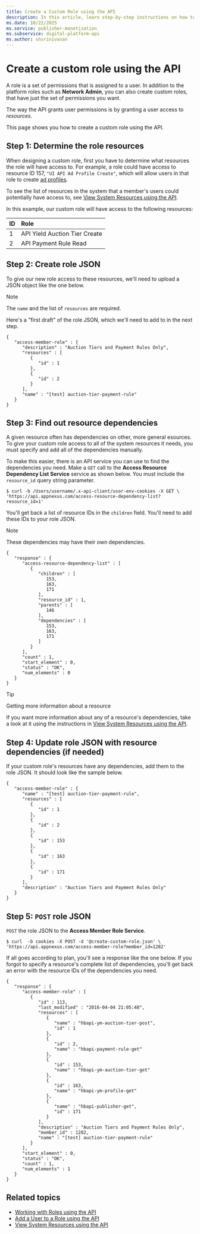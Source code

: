 ```yaml
---
title: Create a Custom Role using the API
description: In this article, learn step-by-step instructions on how to create a custom role using the API.
ms.date: 10/22/2025
ms.service: publisher-monetization
ms.subservice: digital-platform-api
ms.author: shsrinivasan
---
```


# Create a custom role using the API

A role is a set of permissions that is assigned to a user. In addition to the platform roles such as **Network Admin**, you can also create custom roles, that have just the set of permissions you want.

The way the API grants user permissions is by granting a user access to *resources*.

This page shows you how to create a custom role using the API.

## Step 1: Determine the role resources

When designing a custom role, first you have to determine what resources the role will have access to. For example, a role could have access to resource ID 157, `"UI API Ad Profile Create"`, which will allow users in that role to create [ad profiles](ad-profile-service.md).

To see the list of resources in the system that a member's users could potentially have access to, see [View System Resources using the API](view-system-resources-using-the-api.md).

In this example, our custom role will have access to the following resources:

| ID | Role |
|:---|:---|
| 1 | API Yield Auction Tier Create |
| 2 | API Payment Rule Read |

## Step 2: Create role JSON

To give our new role access to these resources, we'll need to upload a JSON object like the one below.

> [!NOTE]
> The `name` and the list of `resources` are required.

Here's a "first draft" of the role JSON, which we'll need to add to in the next step.

```
{
   "access-member-role" : {
      "description" : "Auction Tiers and Payment Rules Only",
      "resources" : [
         {
            "id" : 1
         },
         {
            "id" : 2
         }
      ],
      "name" : "[test] auction-tier-payment-rule"
   }
}
```

## Step 3: Find out resource dependencies

A given resource often has dependencies on other, more general esources. To give your custom role access to all of the system resources it needs, you must specify and add all of the dependencies manually.

To make this easier, there is an API service you can use to find the dependencies you need. Make a `GET` call to the **Access Resource Dependency List Service** service as shown below. You must include the `resource_id` query string parameter.

```
$ curl -b /Users/username/.x-api-client/usor-env-cookies -X GET \
'https://api.appnexus.com/access-resource-dependency-list?resource_id=1'
```

You'll get back a list of resource IDs in the `children` field. You'll need to add these IDs to your role JSON.

> [!NOTE]
> These dependencies may have their own dependencies.

```
{
   "response" : {
      "access-resource-dependency-list" : [
         {
            "children" : [
               153,
               163,
               171
            ],
            "resource_id" : 1,
            "parents" : [
               146
            ],
            "dependencies" : [
               153,
               163,
               171
            ]
         }
      ],
      "count" : 1,
      "start_element" : 0,
      "status" : "OK",
      "num_elements" : 0
   }
}
```

> [!TIP]
> Getting more information about a resource
>
> If you want more information about any of a resource's dependencies, take a look at it using the instructions in [View System Resources using the API](view-system-resources-using-the-api.md).

## Step 4: Update role JSON with resource dependencies (if needed)

If your custom role's resources have any dependencies, add them to the role JSON. It should look like the sample below.

```
{
   "access-member-role" : {
      "name" : "[test] auction-tier-payment-rule",
      "resources" : [
         {
            "id" : 1
         },
         {
            "id" : 2
         },
         {
            "id" : 153
         },
         {
            "id" : 163
         },
         {
            "id" : 171
         }
      ],
      "description" : "Auction Tiers and Payment Rules Only"
   }
}
```

## Step 5: `POST` role JSON

`POST` the role JSON to the **Access Member Role Service**.

```
$ curl  -b cookies -X POST -d '@create-custom-role.json' \
'https://api.appnexus.com/access-member-role?member_id=1282'
```

If all goes according to plan, you'll see a response like the one below. If you forgot to specify a resource's complete list of dependencies, you'll get back an error with the resource IDs of the dependencies you need.

```
{
   "response" : {
      "access-member-role" : [
         {
            "id" : 113,
            "last_modified" : "2016-04-04 21:05:48",
            "resources" : [
               {
                  "name" : "hbapi-ym-auction-tier-post",
                  "id" : 1
               },
               {
                  "id" : 2,
                  "name" : "hbapi-payment-rule-get"
               },
               {
                  "id" : 153,
                  "name" : "hbapi-ym-auction-tier-get"
               },
               {
                  "id" : 163,
                  "name" : "hbapi-ym-profile-get"
               },
               {
                  "name" : "hbapi-publisher-get",
                  "id" : 171
               }
            ],
            "description" : "Auction Tiers and Payment Rules Only",
            "member_id" : 1282,
            "name" : "[test] auction-tier-payment-rule"
         }
      ],
      "start_element" : 0,
      "status" : "OK",
      "count" : 1,
      "num_elements" : 1
   }
}
```

## Related topics

- [Working with Roles using the API](working-with-roles-using-the-api.md)
- [Add a User to a Role using the API](add-a-user-to-a-role-using-the-api.md)
- [View System Resources using the API](view-system-resources-using-the-api.md)
